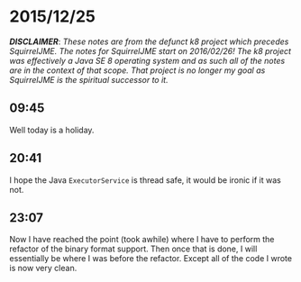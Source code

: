 # 2015/12/25

***DISCLAIMER***: _These notes are from the defunct k8 project which_
_precedes SquirrelJME. The notes for SquirrelJME start on 2016/02/26!_
_The k8 project was effectively a Java SE 8 operating system and as such_
_all of the notes are in the context of that scope. That project is no_
_longer my goal as SquirrelJME is the spiritual successor to it._

## 09:45

Well today is a holiday.

## 20:41

I hope the Java `ExecutorService` is thread safe, it would be ironic if it was
not.

## 23:07

Now I have reached the point (took awhile) where I have to perform the refactor
of the binary format support. Then once that is done, I will essentially be
where I was before the refactor. Except all of the code I wrote is now very
clean.

